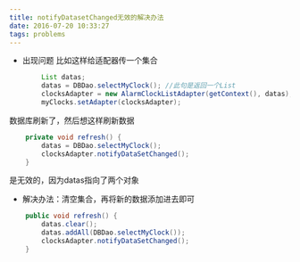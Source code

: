 ```yaml
---
title: notifyDatasetChanged无效的解决办法
date: 2016-07-20 10:33:27
tags: problems
---
```

- 出现问题 
比如这样给适配器传一个集合
```java
        List datas;
        datas = DBDao.selectMyClock(); //此句是返回一个List
        clocksAdapter = new AlarmClockListAdapter(getContext(), datas);
        myClocks.setAdapter(clocksAdapter);
```
数据库刷新了，然后想这样刷新数据
```java
    private void refresh() {
        datas = DBDao.selectMyClock();
        clocksAdapter.notifyDataSetChanged();
    }
```
是无效的，因为datas指向了两个对象

- 解决办法：清空集合，再将新的数据添加进去即可
```java
    public void refresh() {
        datas.clear();
        datas.addAll(DBDao.selectMyClock());
        clocksAdapter.notifyDataSetChanged();
    }
```